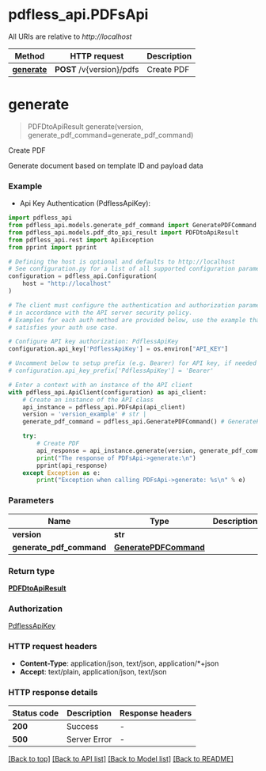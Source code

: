 # pdfless_api.PDFsApi

All URIs are relative to *http://localhost*

Method | HTTP request | Description
------------- | ------------- | -------------
[**generate**](PDFsApi.md#generate) | **POST** /v{version}/pdfs | Create PDF


# **generate**
> PDFDtoApiResult generate(version, generate_pdf_command=generate_pdf_command)

Create PDF

Generate document based on template ID and payload data

### Example

* Api Key Authentication (PdflessApiKey):

```python
import pdfless_api
from pdfless_api.models.generate_pdf_command import GeneratePDFCommand
from pdfless_api.models.pdf_dto_api_result import PDFDtoApiResult
from pdfless_api.rest import ApiException
from pprint import pprint

# Defining the host is optional and defaults to http://localhost
# See configuration.py for a list of all supported configuration parameters.
configuration = pdfless_api.Configuration(
    host = "http://localhost"
)

# The client must configure the authentication and authorization parameters
# in accordance with the API server security policy.
# Examples for each auth method are provided below, use the example that
# satisfies your auth use case.

# Configure API key authorization: PdflessApiKey
configuration.api_key['PdflessApiKey'] = os.environ["API_KEY"]

# Uncomment below to setup prefix (e.g. Bearer) for API key, if needed
# configuration.api_key_prefix['PdflessApiKey'] = 'Bearer'

# Enter a context with an instance of the API client
with pdfless_api.ApiClient(configuration) as api_client:
    # Create an instance of the API class
    api_instance = pdfless_api.PDFsApi(api_client)
    version = 'version_example' # str | 
    generate_pdf_command = pdfless_api.GeneratePDFCommand() # GeneratePDFCommand |  (optional)

    try:
        # Create PDF
        api_response = api_instance.generate(version, generate_pdf_command=generate_pdf_command)
        print("The response of PDFsApi->generate:\n")
        pprint(api_response)
    except Exception as e:
        print("Exception when calling PDFsApi->generate: %s\n" % e)
```



### Parameters


Name | Type | Description  | Notes
------------- | ------------- | ------------- | -------------
 **version** | **str**|  | 
 **generate_pdf_command** | [**GeneratePDFCommand**](GeneratePDFCommand.md)|  | [optional] 

### Return type

[**PDFDtoApiResult**](PDFDtoApiResult.md)

### Authorization

[PdflessApiKey](../README.md#PdflessApiKey)

### HTTP request headers

 - **Content-Type**: application/json, text/json, application/*+json
 - **Accept**: text/plain, application/json, text/json

### HTTP response details

| Status code | Description | Response headers |
|-------------|-------------|------------------|
**200** | Success |  -  |
**500** | Server Error |  -  |

[[Back to top]](#) [[Back to API list]](../README.md#documentation-for-api-endpoints) [[Back to Model list]](../README.md#documentation-for-models) [[Back to README]](../README.md)

